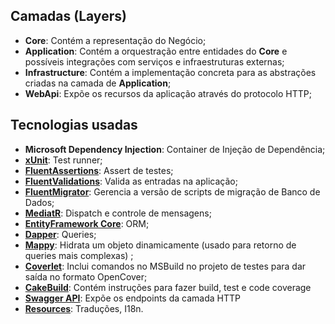 ## Camadas (Layers)

* **Core**: Contém a representação do Negócio;
* **Application**: Contém a orquestração entre entidades do __Core__ e possíveis integrações com serviços e infraestruturas externas;
* **Infrastructure**: Contém a implementação concreta para as abstrações criadas na camada de __Application__;
* **WebApi**: Expõe os recursos da aplicação através do protocolo HTTP;

## Tecnologias usadas

* **Microsoft Dependency Injection**: Container de Injeção de Dependência;
* **[xUnit](https://xunit.github.io/)**: Test runner;
* **[FluentAssertions](https://github.com/fluentassertions/fluentassertions)**: Assert de testes;
* **[FluentValidations](https://github.com/JeremySkinner/FluentValidation)**: Valida as entradas na aplicação;
* **[FluentMigrator](https://fluentmigrator.github.io/)**: Gerencia a versão de scripts de migração de Banco de Dados;
* **[MediatR](https://github.com/jbogard/MediatR)**: Dispatch e controle de mensagens;
* **[EntityFramework Core](https://github.com/aspnet/EntityFrameworkCore)**: ORM;
* **[Dapper](https://github.com/StackExchange/Dapper)**: Queries;
* **[Mappy](https://github.com/Dolfik1/Mappy/tree/master/Mappy)**: Hidrata um objeto dinamicamente (usado para retorno de queries mais complexas) ;
* **[Coverlet](https://github.com/tonerdo/coverlet)**: Inclui comandos no MSBuild no projeto de testes para dar saída no formato OpenCover;
* **[CakeBuild](https://cakebuild.net/)**: Contém instruções para fazer build, test e code coverage
* **[Swagger API](https://github.com/domaindrivendev/Swashbuckle.AspNetCore)**: Expõe os endpoints da camada HTTP
* **[Resources](https://docs.microsoft.com/en-us/aspnet/core/fundamentals/localization?view=aspnetcore-2.1)**: Traduções, I18n.